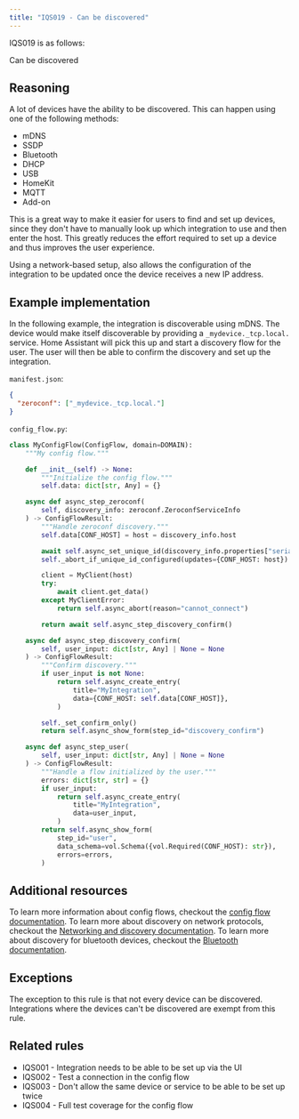 ```yaml
---
title: "IQS019 - Can be discovered"
---
```


IQS019 is as follows:

Can be discovered

## Reasoning

A lot of devices have the ability to be discovered.
This can happen using one of the following methods:
- mDNS
- SSDP
- Bluetooth
- DHCP
- USB
- HomeKit
- MQTT
- Add-on

This is a great way to make it easier for users to find and set up devices, since they don't have to manually look up which integration to use and then enter the host.
This greatly reduces the effort required to set up a device and thus improves the user experience.

Using a network-based setup, also allows the configuration of the integration to be updated once the device receives a new IP address.

## Example implementation

In the following example, the integration is discoverable using mDNS.
The device would make itself discoverable by providing a `_mydevice._tcp.local.` service.
Home Assistant will pick this up and start a discovery flow for the user.
The user will then be able to confirm the discovery and set up the integration.

`manifest.json`:
```json
{
  "zeroconf": ["_mydevice._tcp.local."]
}
```

`config_flow.py`:
```python
class MyConfigFlow(ConfigFlow, domain=DOMAIN):
    """My config flow."""

    def __init__(self) -> None:
        """Initialize the config flow."""
        self.data: dict[str, Any] = {}

    async def async_step_zeroconf(
        self, discovery_info: zeroconf.ZeroconfServiceInfo
    ) -> ConfigFlowResult:
        """Handle zeroconf discovery."""
        self.data[CONF_HOST] = host = discovery_info.host

        await self.async_set_unique_id(discovery_info.properties["serialno"])
        self._abort_if_unique_id_configured(updates={CONF_HOST: host})

        client = MyClient(host)
        try:
            await client.get_data()
        except MyClientError:
            return self.async_abort(reason="cannot_connect")

        return await self.async_step_discovery_confirm()

    async def async_step_discovery_confirm(
        self, user_input: dict[str, Any] | None = None
    ) -> ConfigFlowResult:
        """Confirm discovery."""
        if user_input is not None:
            return self.async_create_entry(
                title="MyIntegration",
                data={CONF_HOST: self.data[CONF_HOST]},
            )

        self._set_confirm_only()
        return self.async_show_form(step_id="discovery_confirm")

    async def async_step_user(
        self, user_input: dict[str, Any] | None = None
    ) -> ConfigFlowResult:
        """Handle a flow initialized by the user."""
        errors: dict[str, str] = {}
        if user_input:
            return self.async_create_entry(
                title="MyIntegration",
                data=user_input,
            )
        return self.async_show_form(
            step_id="user",
            data_schema=vol.Schema({vol.Required(CONF_HOST): str}),
            errors=errors,
        )
```

## Additional resources

To learn more information about config flows, checkout the [config flow documentation](../../../config_entries_config_flow_handler).
To learn more about discovery on network protocols, checkout the [Networking and discovery documentation](../../../network_discovery).
To learn more about discovery for bluetooth devices, checkout the [Bluetooth documentation](../../../bluetooth).

## Exceptions

The exception to this rule is that not every device can be discovered.
Integrations where the devices can't be discovered are exempt from this rule.

## Related rules

- IQS001 - Integration needs to be able to be set up via the UI
- IQS002 - Test a connection in the config flow
- IQS003 - Don't allow the same device or service to be able to be set up twice
- IQS004 - Full test coverage for the config flow
